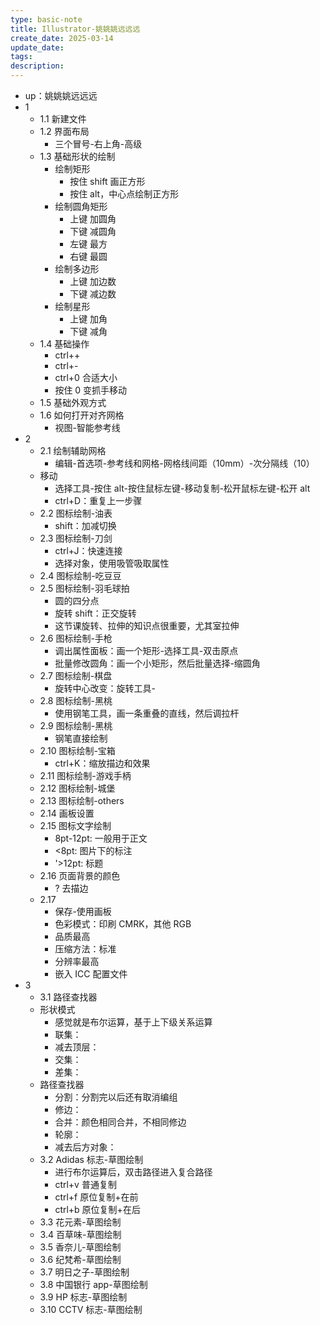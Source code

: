 ```yaml
---
type: basic-note
title: Illustrator-姚姚姚远远远
create_date: 2025-03-14
update_date:
tags:
description:
---
```


- up：姚姚姚远远远
- 1
  - 1.1 新建文件
  - 1.2 界面布局
    - 三个冒号-右上角-高级
  - 1.3 基础形状的绘制
    - 绘制矩形
      - 按住 shift 画正方形
      - 按住 alt，中心点绘制正方形
    - 绘制圆角矩形
      - 上键 加圆角
      - 下键 减圆角
      - 左键 最方
      - 右键 最圆
    - 绘制多边形
      - 上键 加边数
      - 下键 减边数
    - 绘制星形
      - 上键 加角
      - 下键 减角
  - 1.4 基础操作
    - ctrl++
    - ctrl+-
    - ctrl+0 合适大小
    - 按住 0 变抓手移动
  - 1.5 基础外观方式
  - 1.6 如何打开对齐网格
    - 视图-智能参考线
- 2
  - 2.1 绘制辅助网格
    - 编辑-首选项-参考线和网格-网格线间距（10mm）-次分隔线（10）
  - 移动
    - 选择工具-按住 alt-按住鼠标左键-移动复制-松开鼠标左键-松开 alt
    - ctrl+D：重复上一步骤
  - 2.2 图标绘制-油表
    - shift：加减切换
  - 2.3 图标绘制-刀剑
    - ctrl+J：快速连接
    - 选择对象，使用吸管吸取属性
  - 2.4 图标绘制-吃豆豆
  - 2.5 图标绘制-羽毛球拍
    - 圆的四分点
    - 旋转 shift：正交旋转
    - 这节课旋转、拉伸的知识点很重要，尤其室拉伸
  - 2.6 图标绘制-手枪
    - 调出属性面板：画一个矩形-选择工具-双击原点
    - 批量修改圆角：画一个小矩形，然后批量选择-缩圆角
  - 2.7 图标绘制-棋盘
    - 旋转中心改变：旋转工具-
  - 2.8 图标绘制-黑桃
    - 使用钢笔工具，画一条重叠的直线，然后调拉杆
  - 2.9 图标绘制-黑桃
    - 钢笔直接绘制
  - 2.10 图标绘制-宝箱
    - ctrl+K：缩放描边和效果
  - 2.11 图标绘制-游戏手柄
  - 2.12 图标绘制-城堡
  - 2.13 图标绘制-others
  - 2.14 画板设置
  - 2.15 图标文字绘制
    - 8pt-12pt: 一般用于正文
    - <8pt: 图片下的标注
    - '>12pt: 标题
  - 2.16 页面背景的颜色
    - ? 去描边
  - 2.17
    - 保存-使用画板
    - 色彩模式：印刷 CMRK，其他 RGB
    - 品质最高
    - 压缩方法：标准
    - 分辨率最高
    - 嵌入 ICC 配置文件
- 3
  - 3.1 路径查找器
  - 形状模式
    - 感觉就是布尔运算，基于上下级关系运算
    - 联集：
    - 减去顶层：
    - 交集：
    - 差集：
  - 路径查找器
    - 分割：分割完以后还有取消编组
    - 修边：
    - 合并：颜色相同合并，不相同修边
    - 轮廓：
    - 减去后方对象：
  - 3.2 Adidas 标志-草图绘制
    - 进行布尔运算后，双击路径进入复合路径
    - ctrl+v 普通复制
    - ctrl+f 原位复制+在前
    - ctrl+b 原位复制+在后
  - 3.3 花元素-草图绘制
  - 3.4 百草味-草图绘制
  - 3.5 香奈儿-草图绘制
  - 3.6 纪梵希-草图绘制
  - 3.7 明日之子-草图绘制
  - 3.8 中国银行 app-草图绘制
  - 3.9 HP 标志-草图绘制
  - 3.10 CCTV 标志-草图绘制

